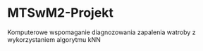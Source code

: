 # MTSwM2-Projekt
Komputerowe wspomaganie diagnozowania zapalenia watroby z wykorzystaniem algorytmu kNN
